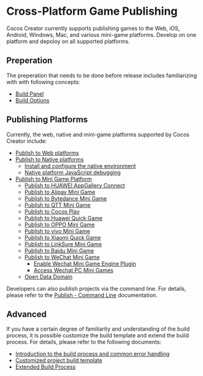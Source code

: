 # Cross-Platform Game Publishing

Cocos Creator currently supports publishing games to the Web, iOS, Android, Windows, Mac, and various mini-game platforms. Develop on one platform and depoloy on all supported platforms.

## Preperation

The preperation that needs to be done before release includes familiarizing with with following concepts:

- [Build Panel](build-panel.md)
- [Build Options](build-options.md)

## Publishing Platforms

Currently, the web, native and mini-game platforms supported by Cocos Creator include:

- [Publish to Web platforms](publish-web.md)
- [Publish to Native platforms](native-options.md)
    - [Install and configure the native environment](setup-native-development.md)
    - [Native platform JavaScript debugging](debug-jsb.md)
- [Publish to Mini Game Platform](publish-mini-game.md)
    - [Publish to HUAWEI AppGallery Connect](publish-huawei-agc.md)
    - [Publish to Alipay Mini Game](publish-alipay-mini-game.md)
    - [Publish to Bytedance Mini Game](publish-bytedance-mini-game.md)
    - [Publish to QTT Mini Game](publish-qtt.md)
    - [Publish to Cocos Play](publish-cocos-play.md)
    - [Publish to Huawei Quick Game](publish-huawei-quick-game.md)
    - [Publish to OPPO Mini Game](publish-oppo-mini-game.md)
    - [Publish to vivo Mini Game](publish-vivo-mini-game.md)
    - [Publish to Xiaomi Quick Game](publish-xiaomi-quick-game.md)
    - [Publish to LinkSure Mini Game](publish-link-sure.md)
    - [Publish to Baidu Mini Game](publish-baidu-mini-game.md)
    - [Publish to WeChat Mini Game](publish-wechatgame.md)
        - [Enable Wechat Mini Game Engine Plugin](wechatgame-plugin.md)
        - [Access Wechat PC Mini Games](publish-pc-wechatgame.md)
    - [Open Data Domain](build-open-data-context.md)

Developers can also publish projects via the command line. For details, please refer to the [Publish - Command Line](publish-in-command-line.md) documentation.

## Advanced

If you have a certain degree of familiarity and understanding of the build process, it is possible customize the build template and extend the build process. For details, please refer to the following documents:

- [Introduction to the build process and common error handling](build-guide.md)
- [Customized project build template](custom-project-build-template.md)
- [Extended Build Process](custom-build-plugin.md)
